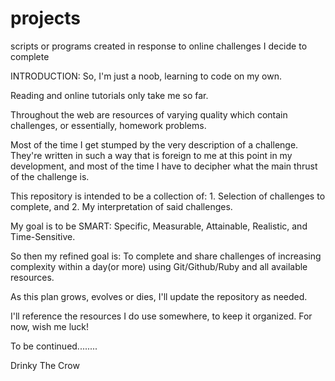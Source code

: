 # projects
scripts or programs created in response to online challenges I decide to complete

INTRODUCTION:
So, I'm just a noob, learning to code on my own.

Reading and online tutorials only take me so far.

Throughout the web are resources of varying quality which contain challenges, or essentially, homework problems.

Most of the time I get stumped by the very description of a challenge. They're written in such a way that is foreign to me at this point in my development, and most of the time I have to decipher what the main thrust of the challenge is.

This repository is intended to be a collection of: 1. Selection of challenges to complete, and 2. My interpretation of said challenges.

My goal is to be SMART: Specific, Measurable, Attainable, Realistic, and Time-Sensitive. 

So then my refined goal is: To complete and share challenges of increasing complexity within a day(or more) using Git/Github/Ruby and all available resources.

As this plan grows, evolves or dies, I'll update the repository as needed.

I'll reference the resources I do use somewhere, to keep it organized. For now, wish me luck!

To be continued........

Drinky The Crow
